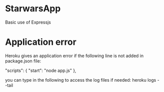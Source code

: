 # StarwarsApp
Basic use of Expressjs
# Application error 
Heroku gives an application error if the  following line is not added in package.json file:

"scripts": {
        "start": "node app.js"
    },
    
 you can type in the following to access the log files if needed: 
 heroku logs --tail
